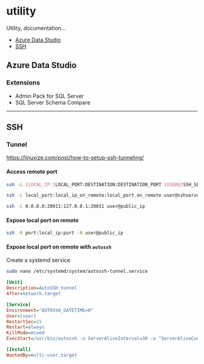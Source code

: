 # utility
Utility, documentation...

- [Azure Data Studio](#azure-data-studio)
- [SSH](#ssh)


## Azure Data Studio

### Extensions

- Admin Pack for SQL Server
- SQL Server Schema Compare


<hr>

## SSH

### Tunnel
https://linuxize.com/post/how-to-setup-ssh-tunneling/

#### Access remote port
~~~bash
ssh -L [LOCAL_IP:]LOCAL_PORT:DESTINATION:DESTINATION_PORT [USER@]SSH_SERVER

ssh -L local_port:local_ip_on_remote:local_port_on_remote user@sshserver

ssh -L 0.0.0.0:20011:127.0.0.1:20011 user@public_ip
~~~

#### Expose local port on remote

~~~bash
ssh -R port:local_ip:port -N user@public_ip
~~~

#### Expose local port on remote with `autossh`

Create a systemd service

~~~bash
sudo nano /etc/systemd/system/autossh-tunnel.service
~~~

~~~ini
[Unit]
Description=AutoSSH tunnel
After=network.target

[Service]
Environment="AUTOSSH_GATETIME=0"
User=[user]
RestartSec=15
Restart=always
KillMode=mixed
ExecStart=/usr/bin/autossh -o ServerAliveInterval=30 -o "ServerAliveCountMax 3" -M 0 -o ExitOnForwardFailure=yes -R port:local_ip:port -N user@public_ip

[Install]
WantedBy=multi-user.target
~~~